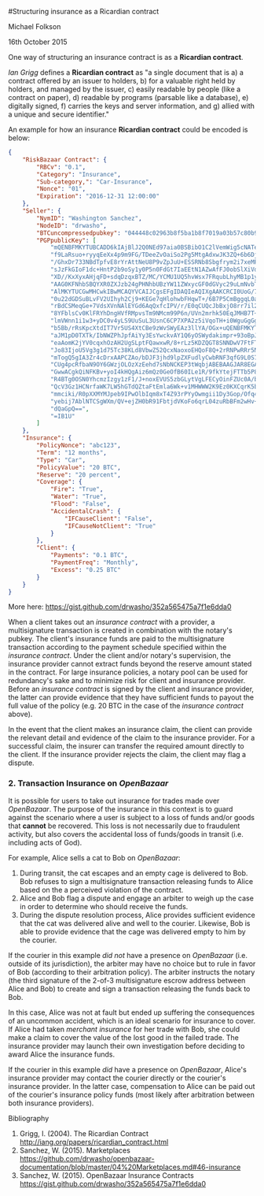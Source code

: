 #Structuring insurance as a Ricardian contract

Michael Folkson

16th October 2015

One way of structuring an insurance contract is as a **Ricardian contract**. 

*Ian Grigg* defines a **Ricardian contract** as "a single document that is a) a contract offered by an issuer to holders, b) for a valuable right held by holders, and managed by the issuer, c) easily readable by people (like a contract on paper), d) readable by programs (parsable like a database), e) digitally signed, f) carries the keys and server information, and g) allied with a unique and secure identifier."

An example for how an insurance **Ricardian contract** could be encoded is below:

```JSON
{
    "RiskBazaar Contract": {
        "RBCv": "0.1",
        "Category": "Insurance",
        "Sub-category,": "Car-Insurance",
        "Nonce": "01",
        "Expiration": "2016-12-31 12:00:00"
    },
    "Seller": {
        "NymID": "Washington Sanchez",
        "NodeID": "drwasho",
        "BTCuncompressedpubkey": "044448c02963b8f5ba1b8f7019a03b57c80b993313c37b464866efbf61c37098440bcdcc88bedf7f1e9c201e294cf3c064d39e372692a0568c01565b838e06af0b",
        "PGPpublicKey": [
            "mQENBFMKYTUBCADD6kIAjBlJ2Q0NEd97aia0BSBibO1C2lVemWig5cNATeob1McWoEo3QznZ",
            "f9LaRsuo+ryyqEeXx4p9m9FG/TDeeZvOaiSo2Pg5MtgAdxwJK3ZQ+6b6DjrfYRZplD4qVsQd",
            "/GhxDr733NBdTpfvE8rYrAttNeU8P9vZpJuU+ESSRNb8Sbgfrym2i7xeMP6/xnyfTunXti7x",
            "sJzFkGIoF1dc+HntP2b9oSy1y0P5n0FdGt7IaEEtN1AZwAfFJ0obSlXiVdWdPwyambAzj93V",
            "XD//KxXyxAHjqFD+sdqDzqxBTZ/MC/YCMU1UQ5hvWsx7FRqubLhyMB1p1ycvdnX6nqdTABEB",
            "AAG0KFNhbSBQYXR0ZXJzb24gPHNhbUBzYW11ZWxycGF0dGVyc29uLmNvbT6JATkEEwECACMF",
            "AlMKYTUCGwMHCwkIBwMCAQYVCAIJCgsEFgIDAQIeAQIXgAAKCRCI0UoG/7KgjtsoCACaiEO1",
            "0u22dGDSuBLvFV2UIhyh2Cj9+KEGe7qHlohwbFHqwT+/6B7P5CmBggqL0abMqEqkUCOxk7g4",
            "rBdCSMeqGe+7VdsXVnNAlEYGd6AqQxfcIPV/r/E0qCUQcJbBxjO8rr7il2o4b98AeU8GB6qU",
            "8YFblsCv0KlFRYhDngHVfRMpvsTm9NMcm99P6n/UVn2mrhk50EqJMHB7T+b4n0fWQj5M9340",
            "lmVWnn1i1w3+yDC0v4yLS9UuSuL3UsnC6CP7XPA2z5iVqoTH+i0WguGgGgyUpPIQexGm/IKx",
            "b5Bb/rRsKpcXtdIT7Vr5US4XtCBe9zWvSWyEAz3llYA/OGx+uQENBFMKYTUBCACToWiWhjWI",
            "aJM1pD0TXTk/IbNWZPhJpfAiYy3EsYwckvAY1Q6yOSWydakimpr+93oBpJpY9y6Aj8GDBNyv",
            "eaAomK2jYV0cqxhOzAH2UgSLptFQawxwR/8+rLz5KDZQGT8SNNDwV7FtFT4ubzeH+ILugnJp",
            "Jo83IjoU5Vg3g1d75Tc38KLd8VbwZ52QcxNaoxoEHQoF8Q+2rRNPwRRr5NX71jQPA6Pxuzpd",
            "mTogQ5gIA3Zr4cDrxAAPCZAo/bDJF3jhd9lpZXFudlyCwbRNF3qfG9L0S7ES+zIfXFWmryQb",
            "CUg4pcRfbaN9OY6GWzjOLOzXzEehd7sNbNCKEP3tWqbjABEBAAGJAR8EGAECAAkFAlMKYTUC",
            "GwwACgkQiNFKBv+yoI4kHQgAiz6mQz0GeOfB60ILe1R/9fkYtejFTTb5P8H/w19S2WM+gFyb",
            "R4BTg0OSN0YhcmzIzgy1zF1/J+noxEVUS5zbGLytVgLFECyOinFZUc0A/b0nuermvKFuF7GJ",
            "QcV3Gz1HCNrfaWK7LW5hGTdQZtaFtEmla6Wk+v1MHWWW2K9Ez0KXCqrK5b0Oji2MUh8LRh2p",
            "mmciki/R0pXXMYMJpeb9IPwOlbIqm8xT4Z93rPYyOwmgii1Dy3Gop/Ofq4yU7GGxjjALR+JM",
            "yebij7AblNTCSgWXm/QV+ejZH0bR91FbtjdVKoFo6qrL04zuRbBFm2wHv+CYNKwRR2PPcCB/",
            "dQaGpQ==",
            "=IB1U"
        ]
    },
    "Insurance": {
        "PolicyNonce": "abc123",
        "Term": "12 months",
        "Type": "Car",
        "PolicyValue": "20 BTC",
        "Reserve": "20 percent",
        "Coverage": {
            "Fire": "True",
            "Water": "True",
            "Flood": "False",
            "AccidentalCrash": {
                "IFCauseClient": "False",
                "IFCauseNotClient": "True"
            }
        },
        "Client": {
            "Payments": "0.1 BTC",
            "PaymentFreq": "Monthly",
            "Excess": "0.25 BTC"
        }
    }
}
```
More here: https://gist.github.com/drwasho/352a565475a7f1e6dda0

When a client takes out an *insurance contract* with a provider, a multisignature transaction is created in combination with the notary's pubkey. The client's insurance funds are paid to the multisignature transaction according to the payment schedule specified within the *insurance contract*. Under the client and/or notary's supervision, the insurance provider cannot extract funds beyond the reserve amount stated in the contract. For large insurance policies, a notary pool can be used for redundancy's sake and to minimize risk for client and insurance provider. Before an *insurance contract* is signed by the client and insurance provider, the latter can provide evidence that they have sufficient funds to payout the full value of the policy (e.g. 20 BTC in the case of the *insurance contract* above).

In the event that the client makes an insurance claim, the client can provide the relevant detail and evidence of the claim to the insurance provider. For a successful claim, the insurer can transfer the required amount directly to the client. If the insurance provider rejects the claim, the client may flag a dispute.

### 2. Transaction Insurance on *OpenBazaar*

It is possible for users to take out insurance for trades made over *OpenBazaar*. The purpose of the insurance in this context is to guard against the scenario where a user is subject to a loss of funds and/or goods that **cannot** be recovered. This loss is not necessarily due to fraudulent activity, but also covers the accidental loss of funds/goods in transit (i.e. including acts of God).

For example, Alice sells a cat to Bob on *OpenBazaar*:
1. During transit, the cat escapes and an empty cage is delivered to Bob. Bob refuses to sign a multisignature transaction releasing funds to Alice based on the a perceived violation of the contract. 
2. Alice and Bob flag a dispute and engage an arbiter to weigh up the case in order to determine who should receive the funds. 
3. During the dispute resolution process, Alice provides sufficient evidence that the cat was delivered alive and well to the courier. Likewise, Bob is able to provide evidence that the cage was delivered empty to him by the courier.

If the courier in this example *did not* have a presence on *OpenBazaar* (i.e. outside of its jurisdiction), the arbiter may have no choice but to rule in favor of Bob (according to their arbitration policy). The arbiter instructs the notary (the third signature of the 2-of-3 multisignature escrow address between Alice and Bob) to create and sign a transaction releasing the funds back to Bob.

In this case, Alice was not at fault but ended up suffering the consequences of an uncommon accident, which is an ideal scenario for insurance to cover. If Alice had taken *merchant insurance* for her trade with Bob, she could make a claim to cover the value of the lost good in the failed trade. The insurance provider may launch their own investigation before deciding to award Alice the insurance funds.

If the courier in this example *did* have a presence on *OpenBazaar*, Alice's insurance provider may contact the courier directly or the courier's insurance provider. In the latter case, compensation to Alice can be paid out of the courier's insurance policy funds (most likely after arbitration between both insurance providers).

Bibliography

1. Grigg, I. (2004). The Ricardian Contract
http://iang.org/papers/ricardian_contract.html
2.	Sanchez, W. (2015). Marketplaces https://github.com/drwasho/openbazaar-documentation/blob/master/04%20Marketplaces.md#46-insurance
3.	Sanchez, W. (2015). OpenBazaar Insurance Contracts
https://gist.github.com/drwasho/352a565475a7f1e6dda0

